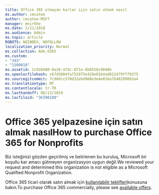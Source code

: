```yaml
---
title: Office 365 olmayan karlar için satın almak nasıl
ms.author: cmcatee
author: cmcatee-MSFT
manager: mnirkhe
ms.date: 2/21/2018
ms.audience: Admin
ms.topic: article
ROBOTS: NOINDEX, NOFOLLOW
localization_priority: Normal
ms.collection: Adm_O365
ms.custom:
- "343"
- "1500010"
ms.assetid: 2c928480-0a18-47dc-871e-8b8558c9048b
ms.openlocfilehash: c67d3804fa752975e428e01b4ad012479fff9375
ms.sourcegitcommit: 7c90dcc570d32ebd968e3e4e816a7b482890b3a4
ms.translationtype: MT
ms.contentlocale: tr-TR
ms.lasthandoff: 08/13/2019
ms.locfileid: "36390100"
---
```

# <a name="how-to-purchase-office-365-for-nonprofits"></a><span data-ttu-id="4c80b-102">Office 365 yelpazesine için satın almak nasıl</span><span class="sxs-lookup"><span data-stu-id="4c80b-102">How to purchase Office 365 for Nonprofits</span></span>

<span data-ttu-id="4c80b-103">Biz isteğinizi gözden geçirilmiş ve belirlenen bu kuruluş, Microsoft bir koşullu kar amacı gütmeyen organizasyon uygun değil.</span><span class="sxs-lookup"><span data-stu-id="4c80b-103">We reviewed your request and determined this organization is not eligible as a Microsoft Qualified Nonprofit Organization.</span></span>
  
<span data-ttu-id="4c80b-104">Office 365 ticari olarak satın almak için [kullanılabilir teklifleri](https://portal.office.com/AdminPortal/Home)konusuna bakın.</span><span class="sxs-lookup"><span data-stu-id="4c80b-104">To purchase Office 365 commercially, please see [available offers](https://portal.office.com/AdminPortal/Home).</span></span>